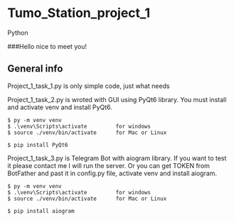 # Tumo_Station_project_1
Python

###Hello nice to meet you!


## General info
Project_1_task_1.py is only simple code, just what needs

Project_1_task_2.py is wroted with GUI using PyQt6 library.
You must install and activate venv and install PyQt6.
```
$ py -m venv venv
$ .\venv\Scripts\activate         for windows
$ source ./venv/bin/activate      for Mac or Linux

$ pip install PyQt6
```

Project_1_task_3.py is Telegram Bot with aiogram library. If you want to test it please contact me I will run the server.
Or you can get TOKEN from BotFather and past it in config.py file, activate venv and install aiogram.
```
$ py -m venv venv
$ .\venv\Scripts\activate         for windows
$ source ./venv/bin/activate      for Mac or Linux

$ pip install aiogram
```
